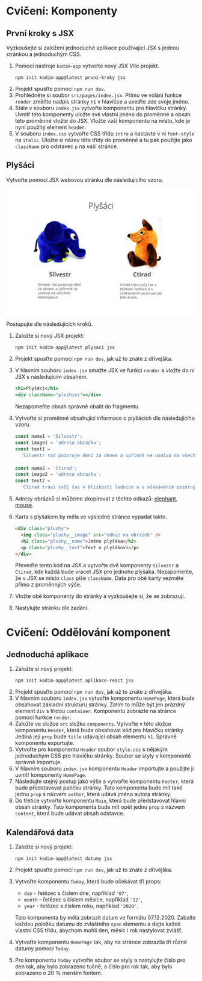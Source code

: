 # Cvičení: Komponenty
## První kroky s JSX

Vyzkoušejte si založení jednoduché aplikace používající JSX s jednou stránkou a jednoduchým CSS.

1. Pomocí nástroje `kodim-app` vytvořte nový JSX Vite projekt.
   ```shell
   npm init kodim-app@latest prvni-kroky jsx
   ```
1. Projekt spusťte pomocí `npm run dev`.
1. Prohlédněte si soubor `src/pages/index.jsx`. Přímo ve volání funkce `render` změňte nadpis stránky `h1` v hlavičce a uveďte zde svoje jméno.
1. Stále v souboru `index.jsx` vytvořte komponentu pro hlavičku stránky. Uvnitř této komponenty uložte své vlastní jméno do proměnné a obsah této proměnné vložte do JSX. Vložte vaši komponentu na místo, kde je nyní použitý element `header`.
1. V souboru `index.css` vytvořte CSS třídu `intro` a nastavte v ní `font-style` na `italic`. Uložte si název této třídy do proměnné a tu pak použijte jako `className` pro odstavec `p` na vaší stránce.

## Plyšáci

Vytvořte pomocí JSX webovou stránku dle následujícího vzoru.

![plysaci](../images/plysaci.jpg)

Postupujte dle následujících kroků.

1. Založte si nový JSX projekt:
   ```shell
   npm init kodim-app@latest plysaci jsx
   ```
1. Projekt spusťte pomocí `npm run dev`, jak už to znáte z dřívejška.
1. V hlavním souboru `index.jsx` smažte JSX ve funkci `render` a vložte do ní JSX s následujícím obsahem.
   ```jsx
   <h1>Plyšáci</h1>
   <div className="plushies"></div>
   ```
   Nezapomeňte obsah správně obalit do fragmentu.
1. Vytvořte si proměnné obsahující informace o plyšácích dle následujícího vzoru.

   ```js
   const name1 = 'Silvestr';
   const image1 = 'adresa obrazku';
   const text1 =
     'Silvestr rád pozoruje dění za oknem a upřímně se usmívá na všechno kolemjdoucí.';

   const name2 = 'Ctirad';
   const image2 = 'adresa obrazku';
   const text2 =
     'Ctirad tráví svůj čas v blízkosti lednice a s očekáváním pozoruje její bílé dveře.';
   ```

1. Adresy obrázků si můžeme zkopírovat z těchto odkazů: [elephant](assets/elephant.jpg), [mouse](assets/mouse.jpg).
1. Karta s plyšákem by měla ve výsledné stránce vypadat takto.
   ```html
   <div class="plushy">
     <img class="plushy__image" src="odkaz na obrazek" />
     <h2 class="plushy__name">Jméno plyšáka</h2>
     <p class="plushy__text">Text o plyšákovi</p>
   </div>
   ```
   Převeďte tento kód na JSX a vytvořte dvě komponenty `Silvestr` a `Ctirad`, kde každá bude vracet JSX pro jednoho plyšáka. Nezapomeňte, že v JSX se místo `class` píše `className`. Data pro obě karty vezměte přímo z proměnných výše.
1. Vložte obě komponenty do stránky a vyzkoušejte si, že se zobrazují.
1. Nastylujte stránku dle zadání.

# Cvičení: Oddělování komponent
## Jednoduchá aplikace

1. Založte si nový projekt:
   ```shell
   npm init kodim-app@latest aplikace-react jsx
   ```
1. Projekt spusťte pomocí `npm run dev`, jak už to znáte z dřívejška.
1. V hlavním souboru `index.jsx` vytvořte komponentu `HomePage`, která bude obsahovat základní strukturu stránky. Zatím to může být jen prázdný element `div` s třídou `container`. Komponentu zobrazte na stránce pomocí funkce `render`.
1. Založte ve složce `src` složku `components`. Vytvořte v této složce komponentu `Header`, která bude obsahovat kód pro hlavičku stránky. Jediná její `prop` bude `title` udávající obsah elementu `h1`. Správně komponentu exportujte.
1. Vytvořte pro komponentu `Header` soubor `style.css` s nějakým jednoduchým CSS pro hlavičku stránky. Soubor se styly v komponentě správně importuje.
1. V hlavním souboru `index.jsx` komponentu `Header` importujte a použijte ji uvnitř komponenty `HomePage`.
1. Následujte stejný postup jako výše a vytvořte komponentu `Footer`, která bude představovat patičku stránky. Tato komponenta bude mít také jednu `prop` s názvem `author`, která udává jméno autora stránky.
1. Do třetice vytvořte komponentu `Main`, která bude představovat hlavní obsah stránky. Tato komponenta bude mít opět jednu `prop` s názvem `content`, která bude udávat obsah odstavce.

## Kalendářová data
1. Založte si nový projekt:
   ```shell
   npm init kodim-app@latest datumy jsx
   ```
1. Projekt spusťte pomocí `npm run dev`, jak už to znáte z dřívějška.
1. Vytvořte komponentu `Today`, která bude očekávat tři props:

   - `day` - řetězec s číslem dne, například `'07'`,
   - `month` - řetězec s číslem měsíce, například `'12'`,
   - `year` - řetězec s číslem roku, například `'2020'`.

   Tato komponenta by měla zobrazit datum ve formátu 07.12.2020. Zabalte každou položku datumu do zvláštního `span` elementu a dejte každé vlastní CSS třídu, abychom mohli den, měsíc i rok nastylovat zvlášť.

1. Vytvořte komponentu `HomePage` tak, aby na stránce zobrazila tři různé datumy pomocí `Today`.
1. Pro komponentu `Today` vytvořte soubor se styly a nastylujte číslo pro den tak, aby bylo zobrazeno tučně, a číslo pro rok tak, aby bylo zobrazeno o 20 % menším fontem.